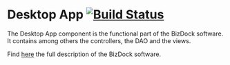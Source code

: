 # Desktop App [![Build Status](https://travis-ci.org/AblionGE/maf-desktop-app.svg?branch=master)](https://travis-ci.org/AblionGE/maf-desktop-app)

The Desktop App component is the functional part of the BizDock software. It contains among others the controllers, the DAO and the views.

Find <a href="https://help.bizdock.io/doku.php">here</a> the full description of the BizDock software.

